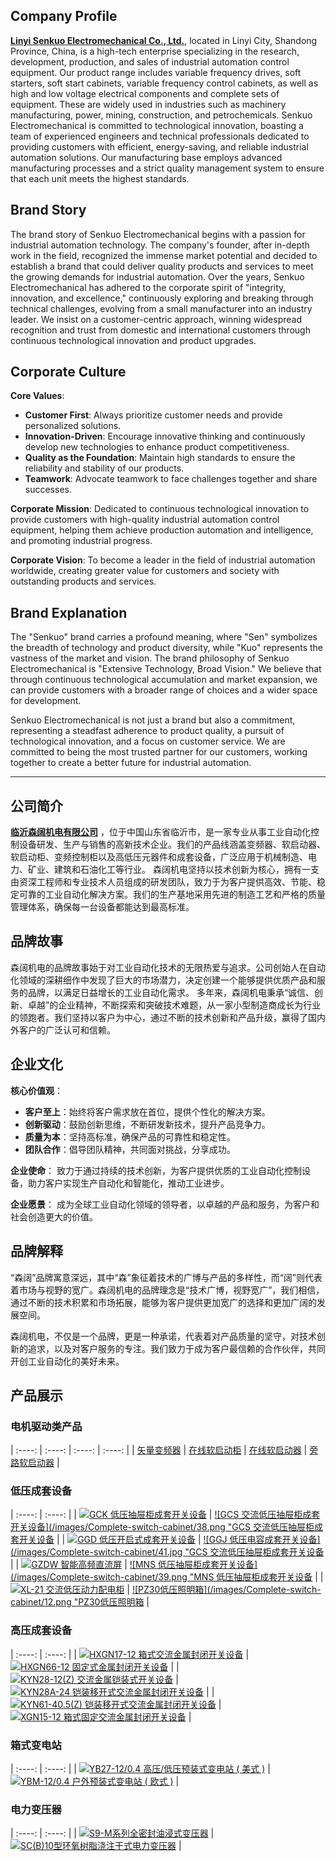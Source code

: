 

## Company Profile

[**Linyi Senkuo Electromechanical Co., Ltd.**](https://www.lyskjd.com), located in Linyi City, Shandong Province, China, is a high-tech enterprise specializing in the research, development, production, and sales of industrial automation control equipment. Our product range includes variable frequency drives, soft starters, soft start cabinets, variable frequency control cabinets, as well as high and low voltage electrical components and complete sets of equipment. These are widely used in industries such as machinery manufacturing, power, mining, construction, and petrochemicals.
Senkuo Electromechanical is committed to technological innovation, boasting a team of experienced engineers and technical professionals dedicated to providing customers with efficient, energy-saving, and reliable industrial automation solutions. Our manufacturing base employs advanced manufacturing processes and a strict quality management system to ensure that each unit meets the highest standards.

## Brand Story

The brand story of Senkuo Electromechanical begins with a passion for industrial automation technology. The company's founder, after in-depth work in the field, recognized the immense market potential and decided to establish a brand that could deliver quality products and services to meet the growing demands for industrial automation.
Over the years, Senkuo Electromechanical has adhered to the corporate spirit of "integrity, innovation, and excellence," continuously exploring and breaking through technical challenges, evolving from a small manufacturer into an industry leader. We insist on a customer-centric approach, winning widespread recognition and trust from domestic and international customers through continuous technological innovation and product upgrades.

## Corporate Culture

**Core Values**:
- **Customer First**: Always prioritize customer needs and provide personalized solutions.
- **Innovation-Driven**: Encourage innovative thinking and continuously develop new technologies to enhance product competitiveness.
- **Quality as the Foundation**: Maintain high standards to ensure the reliability and stability of our products.
- **Teamwork**: Advocate teamwork to face challenges together and share successes.

**Corporate Mission**:
Dedicated to continuous technological innovation to provide customers with high-quality industrial automation control equipment, helping them achieve production automation and intelligence, and promoting industrial progress.

**Corporate Vision**:
To become a leader in the field of industrial automation worldwide, creating greater value for customers and society with outstanding products and services.

## Brand Explanation

The "Senkuo" brand carries a profound meaning, where "Sen" symbolizes the breadth of technology and product diversity, while "Kuo" represents the vastness of the market and vision. The brand philosophy of Senkuo Electromechanical is "Extensive Technology, Broad Vision." We believe that through continuous technological accumulation and market expansion, we can provide customers with a broader range of choices and a wider space for development.

Senkuo Electromechanical is not just a brand but also a commitment, representing a steadfast adherence to product quality, a pursuit of technological innovation, and a focus on customer service. We are committed to being the most trusted partner for our customers, working together to create a better future for industrial automation.

----

## 公司简介

[**临沂森阔机电有限公司**](https://www.lyskjd.com) ，位于中国山东省临沂市，是一家专业从事工业自动化控制设备研发、生产与销售的高新技术企业。我们的产品线涵盖变频器、软启动器、软启动柜、变频控制柜以及高低压元器件和成套设备，广泛应用于机械制造、电力、矿业、建筑和石油化工等行业。
森阔机电坚持以技术创新为核心，拥有一支由资深工程师和专业技术人员组成的研发团队，致力于为客户提供高效、节能、稳定可靠的工业自动化解决方案。我们的生产基地采用先进的制造工艺和严格的质量管理体系，确保每一台设备都能达到最高标准。

## 品牌故事

森阔机电的品牌故事始于对工业自动化技术的无限热爱与追求。公司创始人在自动化领域的深耕细作中发现了巨大的市场潜力，决定创建一个能够提供优质产品和服务的品牌，以满足日益增长的工业自动化需求。
多年来，森阔机电秉承“诚信、创新、卓越”的企业精神，不断探索和突破技术难题，从一家小型制造商成长为行业的领跑者。我们坚持以客户为中心，通过不断的技术创新和产品升级，赢得了国内外客户的广泛认可和信赖。

## 企业文化

**核心价值观**：
- **客户至上**：始终将客户需求放在首位，提供个性化的解决方案。
- **创新驱动**：鼓励创新思维，不断研发新技术，提升产品竞争力。
- **质量为本**：坚持高标准，确保产品的可靠性和稳定性。
- **团队合作**：倡导团队精神，共同面对挑战，分享成功。

**企业使命**：
致力于通过持续的技术创新，为客户提供优质的工业自动化控制设备，助力客户实现生产自动化和智能化，推动工业进步。

**企业愿景**：
成为全球工业自动化领域的领导者，以卓越的产品和服务，为客户和社会创造更大的价值。

## 品牌解释

“森阔”品牌寓意深远，其中“森”象征着技术的广博与产品的多样性，而“阔”则代表着市场与视野的宽广。森阔机电的品牌理念是“技术广博，视野宽广”，我们相信，通过不断的技术积累和市场拓展，能够为客户提供更加宽广的选择和更加广阔的发展空间。

森阔机电，不仅是一个品牌，更是一种承诺，代表着对产品质量的坚守，对技术创新的追求，以及对客户服务的专注。我们致力于成为客户最信赖的合作伙伴，共同开创工业自动化的美好未来。

## 产品展示

### 电机驱动类产品

| :----:    |    :----:   |     :----:   |    :----:   | 
| [矢量变频器](/products/motor-driven/vfd/)   |    [在线软启动柜](/products/motor-driven/on-line-soft-start-control-cabinet/)    | [在线软启动器](/products/motor-driven/soft-starter/)   |    [旁路软启动器](/products/motor-driven/external-bypass-soft-starter/)    | 


### 低压成套设备

| :----:    |    :----:   | 
| [![GCK 低压抽屉柜成套开关设备](/images/Complete-switch-cabinet/42.png "GCK 低压抽屉柜成套开关设备")](/products/low-voltage-complete-switch-cabinet/gck-type-low-voltage-withdrawable-complete-switchgear/)   |    [![GCS 交流低压抽屉柜成套开关设备](/images/Complete-switch-cabinet/38.png "GCS 交流低压抽屉柜成套开关设备](/products/low-voltage-complete-switch-cabinet/gcs-type-low-voltage-withdrawable-complete-switchgear/)    | 
| [![GGD 低压开启式成套开关设备](/images/Complete-switch-cabinet/43.png "GGD 低压开启式成套开关设备")](/products/low-voltage-complete-switch-cabinet/ggd-type-low-voltage-fixed-switch-cabinet/)   |    [![GGJ 低压电容成套开关设备](/images/Complete-switch-cabinet/41.jpg "GCS 交流低压抽屉柜成套开关设备](/products/low-voltage-complete-switch-cabinet/ggj-low-voltage-reactive-power-compensation-device/)    | 
| [![GZDW 智能高频直流屏](/images/Complete-switch-cabinet/36.png "GZDW 智能高频直流屏")](/products/low-voltage-complete-switch-cabinet/gzdw-intelligent-high-frequency-dc-control-panel/)   |    [![MNS 低压抽屉柜成套开关设备](/images/Complete-switch-cabinet/39.png "MNS 低压抽屉柜成套开关设备](/products/low-voltage-complete-switch-cabinet/mns-type-low-voltage-withdrawable-complete-switchgear/)    | 
| [![XL-21 交流低压动力配电柜](/images/Complete-switch-cabinet/37.png "XL-21 交流低压动力配电柜")](/products/low-voltage-complete-switch-cabinet/xl-21-type-floor-distribution-cabinet/)   |    [![PZ30低压照明箱](/images/Complete-switch-cabinet/12.png "PZ30低压照明箱](/products/low-voltage-complete-switch-cabinet/pz30-modularized-terminal-combined-electric-appliance/)    | 






### 高压成套设备
| :----:    |    :----:   | 
| [![HXGN17-12 箱式交流金属封闭开关设备](/images/Complete-switch-cabinet/24.jpg "HXGN17-12 箱式交流金属封闭开关设备")](/products/high-voltage-switchgear-cabinet/hxgn17-12-unit-ac-metal-enclosed-ring-network-switchgear/)   |    [![HXGN66-12 固定式金属封闭开关设备](/images/Complete-switch-cabinet/27.jpg "HXGN66-12 固定式金属封闭开关设备")](/products/high-voltage-switchgear-cabinet/xgn66-12-type-fixed-closed-switchgear/)    | 
| [![KYN28-12(Z) 交流金属铠装式开关设备](/images/Complete-switch-cabinet/28.jpg "KYN28-12(Z) 交流金属铠装式开关设备")](/products/high-voltage-switchgear-cabinet/kyn28-12-armored-removable-ac-metal-enclosed-switchgear/)   |    [![KYN28A-24 铠装移开式交流金属封闭开关设备](/images/Complete-switch-cabinet/29.jpg "KYN28A-24 铠装移开式交流金属封闭开关设备")](/products/high-voltage-switchgear-cabinet/kyn28a-24-type-removable-ac-metal-enclosed-switchgear/)    | 
| [![KYN61-40.5(Z) 铠装移开式交流金属封闭开关设备](/images/Complete-switch-cabinet/34.jpg "KYN61-40.5(Z) 铠装移开式交流金属封闭开关设备")](/products/high-voltage-switchgear-cabinet/kyn61-40.5-armored-mobile-ac-metal-enclosed-switchgear/)   |    [![XGN15-12 箱式固定交流金属封闭开关设备](/images/Complete-switch-cabinet/25.jpg "XGN15-12 箱式固定交流金属封闭开关设备")](/products/high-voltage-switchgear-cabinet/hxgn15-12-box-type-fixed-ac-metal-enclosed-switchgear/)    | 


### 箱式变电站

| :----:    |    :----:   | 
| [![YB27-12/0.4 高压/低压预装式变电站 ( 美式 )](/images/ZGS/1.jpg "YB27-12/0.4 高压/低压预装式变电站 ( 美式 )")](/products/substation/yb27-prefabricated-substation/)   |    [![YBM-12/0.4 户外预装式变电站 ( 欧式 )](/images/YBM/1.jpg "YBM-12/0.4 户外预装式变电站 ( 欧式 )")](/products/substation/ybm-12-outdoor-pre-installed-substation/)    | 

### 电力变压器

| :----:    |    :----:   | 
| [![S9-M系列全密封油浸式变压器](/images/Complete-switch-cabinet/6.png "S9-M系列全密封油浸式变压器")](/products/transformer/s9-m-10kv-three-phase-oil-immersed-fully-sealed-power-transformer/)   |    [![SC(B)10型环氧树脂浇注干式电力变压器](/images/Complete-switch-cabinet/46.png "SC(B)10型环氧树脂浇注干式电力变压器")](/products/transformer/scb10-10kv-resin-insulated-dry-type-transformer/)    | 
